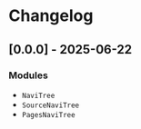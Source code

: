 # Changelog

## [0.0.0] - 2025-06-22

### Modules
- `NaviTree`
- `SourceNaviTree`
- `PagesNaviTree`

